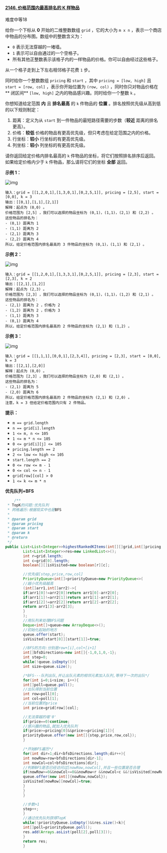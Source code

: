 #### [2146. 价格范围内最高排名的 K 样物品](https://leetcode-cn.com/problems/k-highest-ranked-items-within-a-price-range/)

难度中等18

给你一个下标从 **0** 开始的二维整数数组 `grid` ，它的大小为 `m x n` ，表示一个商店中物品的分布图。数组中的整数含义为：

- `0` 表示无法穿越的一堵墙。
- `1` 表示可以自由通过的一个空格子。
- 所有其他正整数表示该格子内的一样物品的价格。你可以自由经过这些格子。

从一个格子走到上下左右相邻格子花费 `1` 步。

同时给你一个整数数组 `pricing` 和 `start` ，其中 `pricing = [low, high]` 且 `start = [row, col]` ，表示你开始位置为 `(row, col)` ，同时你只对物品价格在 **
闭区间** `[low, high]` 之内的物品感兴趣。同时给你一个整数 `k` 。

你想知道给定范围 **内** 且 **排名最高** 的 `k` 件物品的 **位置** 。排名按照优先级从高到低的以下规则制定：

1. 距离：定义为从 `start` 到一件物品的最短路径需要的步数（**较近** 距离的排名更高）。
2. 价格：**较低** 价格的物品有更高优先级，但只考虑在给定范围之内的价格。
3. 行坐标：**较小** 行坐标的有更高优先级。
4. 列坐标：**较小** 列坐标的有更高优先级。

请你返回给定价格内排名最高的 `k` 件物品的坐标，将它们按照排名排序后返回。如果给定价格内少于 `k` 件物品，那么请将它们的坐标 **全部** 返回。

**示例 1：**

![img](https://assets.leetcode.com/uploads/2021/12/16/example1drawio.png)

```
输入：grid = [[1,2,0,1],[1,3,0,1],[0,2,5,1]], pricing = [2,5], start = [0,0], k = 3
输出：[[0,1],[1,1],[2,1]]
解释：起点为 (0,0) 。
价格范围为 [2,5] ，我们可以选择的物品坐标为 (0,1)，(1,1)，(2,1) 和 (2,2) 。
这些物品的排名为：
- (0,1) 距离为 1
- (1,1) 距离为 2
- (2,1) 距离为 3
- (2,2) 距离为 4
所以，给定价格范围内排名最高的 3 件物品的坐标为 (0,1)，(1,1) 和 (2,1) 。
```

**示例 2：**

![img](https://assets.leetcode.com/uploads/2021/12/16/example2drawio1.png)

```
输入：grid = [[1,2,0,1],[1,3,3,1],[0,2,5,1]], pricing = [2,3], start = [2,3], k = 2
输出：[[2,1],[1,2]]
解释：起点为 (2,3) 。
价格范围为 [2,3] ，我们可以选择的物品坐标为 (0,1)，(1,1)，(1,2) 和 (2,1) 。
这些物品的排名为： 
- (2,1) 距离为 2 ，价格为 2
- (1,2) 距离为 2 ，价格为 3
- (1,1) 距离为 3
- (0,1) 距离为 4
所以，给定价格范围内排名最高的 2 件物品的坐标为 (2,1) 和 (1,2) 。
```

**示例 3：**

![img](https://assets.leetcode.com/uploads/2021/12/30/example3.png)

```
输入：grid = [[1,1,1],[0,0,1],[2,3,4]], pricing = [2,3], start = [0,0], k = 3
输出：[[2,1],[2,0]]
解释：起点为 (0,0) 。
价格范围为 [2,3] ，我们可以选择的物品坐标为 (2,0) 和 (2,1) 。
这些物品的排名为：
- (2,1) 距离为 5
- (2,0) 距离为 6
所以，给定价格范围内排名最高的 2 件物品的坐标为 (2,1) 和 (2,0) 。
注意，k = 3 但给定价格范围内只有 2 件物品。
```

**提示：**

- `m == grid.length`
- `n == grid[i].length`
- `1 <= m, n <= 105`
- `1 <= m * n <= 105`
- `0 <= grid[i][j] <= 105`
- `pricing.length == 2`
- `2 <= low <= high <= 105`
- `start.length == 2`
- `0 <= row <= m - 1`
- `0 <= col <= n - 1`
- `grid[row][col] > 0`
- `1 <= k <= m * n`

**优先队列+BFS**

```java
    /**
 * TopK的问题:优先队列
 * 网格遍历:根据现实中也是BFS
 *
 * @param grid
 * @param pricing
 * @param start
 * @param k
 * @return
 */
public List<List<Integer>>highestRankedKItems(int[][]grid,int[]pricing,int[]start,int k){
        List<List<Integer>>res=new LinkedList<>();
        int r=grid.length;
        int c=grid[0].length;
        boolean[][]isVisited=new boolean[r][c];

        //优先级[step,price,row,col]
        PriorityQueue<int[]>priorityQueue=new PriorityQueue<>(
        //越小优先级越高
        (int[]arr1,int[]arr2)->{
        if(arr1[0]!=arr2[0])return arr1[0]-arr2[0];
        if(arr1[1]!=arr2[1])return arr1[1]-arr2[1];
        if(arr1[2]!=arr2[2])return arr1[2]-arr2[2];
        return arr1[3]-arr2[3];
        }
        );
        //用队列来处理BFS问题
        Deque<int[]>queue=new ArrayDeque<>();
        //初始化起始的地方
        queue.offer(start);
        isVisited[start[0]][start[1]]=true;

        //BFS的方向:分别是row+[i],col+[i+1]
        int[]bfsDirections=new int[]{-1,0,1,0,-1};
        int step=0;
        while(!queue.isEmpty()){
        int size=queue.size();

        /*BFS---队列出队,并让出队元素的相邻元素加入队列,等待下一次的出队*/
        for(int i=0;i<size; i++){
        int[]poll=queue.poll();
        //出队得到当前位置
        int row=poll[0];
        int col=poll[1];
        //当前位置的price
        int price=grid[row][col];

        //无法穿越的墙'0'
        if(price==0)continue;
        //感兴趣的物品,就加入优先队列
        if(price>=pricing[0]&&price<=pricing[1]){
        priorityQueue.offer(new int[]{step,price,row,col});
        }

        /*开始BFS遍历*/
        for(int dir=1;dir<bfsDirections.length;dir++){
        int nowRow=row+bfsDirections[dir-1];
        int nowCol=col+bfsDirections[dir];
        //判断BFS是否已经访问过[nowRow,nowCol],并且一些位置是否合理
        if(nowRow>=0&&nowCol>=0&&nowRow<r &&nowCol<c &&!isVisited[nowRow][nowCol]){
        queue.offer(new int[]{nowRow,nowCol});
        isVisited[nowRow][nowCol]=true;
        }
        }
        }

        //步数+1
        step++;
        }
        //通过优先队列获得TopK
        while(!priorityQueue.isEmpty()&&res.size()<k){
        int[]poll=priorityQueue.poll();
        res.add(Arrays.asList(poll[2],poll[3]));
        }
        return res;
        }
```



